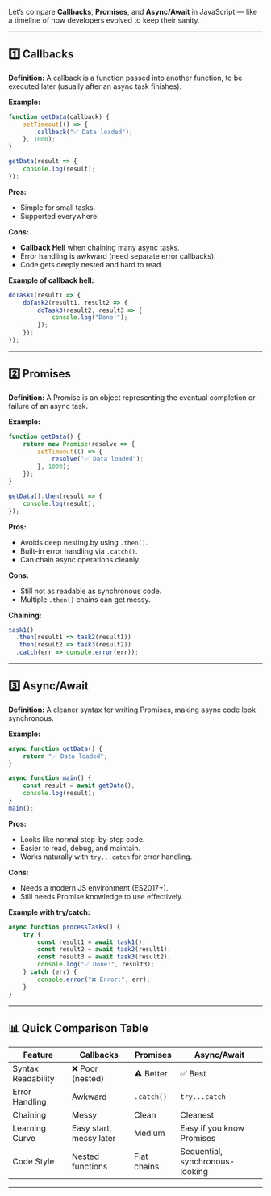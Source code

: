 Let’s compare **Callbacks**, **Promises**, and **Async/Await** in JavaScript — like a timeline of how developers evolved to keep their sanity.

---

## **1️⃣ Callbacks**

**Definition:**
A callback is a function passed into another function, to be executed later (usually after an async task finishes).

**Example:**

```js
function getData(callback) {
    setTimeout(() => {
        callback("✅ Data loaded");
    }, 1000);
}

getData(result => {
    console.log(result);
});
```

**Pros:**

* Simple for small tasks.
* Supported everywhere.

**Cons:**

* **Callback Hell** when chaining many async tasks.
* Error handling is awkward (need separate error callbacks).
* Code gets deeply nested and hard to read.

**Example of callback hell:**

```js
doTask1(result1 => {
    doTask2(result1, result2 => {
        doTask3(result2, result3 => {
            console.log("Done!");
        });
    });
});
```

---

## **2️⃣ Promises**

**Definition:**
A Promise is an object representing the eventual completion or failure of an async task.

**Example:**

```js
function getData() {
    return new Promise(resolve => {
        setTimeout(() => {
            resolve("✅ Data loaded");
        }, 1000);
    });
}

getData().then(result => {
    console.log(result);
});
```

**Pros:**

* Avoids deep nesting by using `.then()`.
* Built-in error handling via `.catch()`.
* Can chain async operations cleanly.

**Cons:**

* Still not as readable as synchronous code.
* Multiple `.then()` chains can get messy.

**Chaining:**

```js
task1()
  .then(result1 => task2(result1))
  .then(result2 => task3(result2))
  .catch(err => console.error(err));
```

---

## **3️⃣ Async/Await**

**Definition:**
A cleaner syntax for writing Promises, making async code look synchronous.

**Example:**

```js
async function getData() {
    return "✅ Data loaded";
}

async function main() {
    const result = await getData();
    console.log(result);
}
main();
```

**Pros:**

* Looks like normal step-by-step code.
* Easier to read, debug, and maintain.
* Works naturally with `try...catch` for error handling.

**Cons:**

* Needs a modern JS environment (ES2017+).
* Still needs Promise knowledge to use effectively.

**Example with try/catch:**

```js
async function processTasks() {
    try {
        const result1 = await task1();
        const result2 = await task2(result1);
        const result3 = await task3(result2);
        console.log("✅ Done:", result3);
    } catch (err) {
        console.error("❌ Error:", err);
    }
}
```

---

## **📊 Quick Comparison Table**

| Feature            | Callbacks               | Promises    | Async/Await                     |
| ------------------ | ----------------------- | ----------- | ------------------------------- |
| Syntax Readability | ❌ Poor (nested)         | ⚠️ Better   | ✅ Best                          |
| Error Handling     | Awkward                 | `.catch()`  | `try...catch`                   |
| Chaining           | Messy                   | Clean       | Cleanest                        |
| Learning Curve     | Easy start, messy later | Medium      | Easy if you know Promises       |
| Code Style         | Nested functions        | Flat chains | Sequential, synchronous-looking |

---

